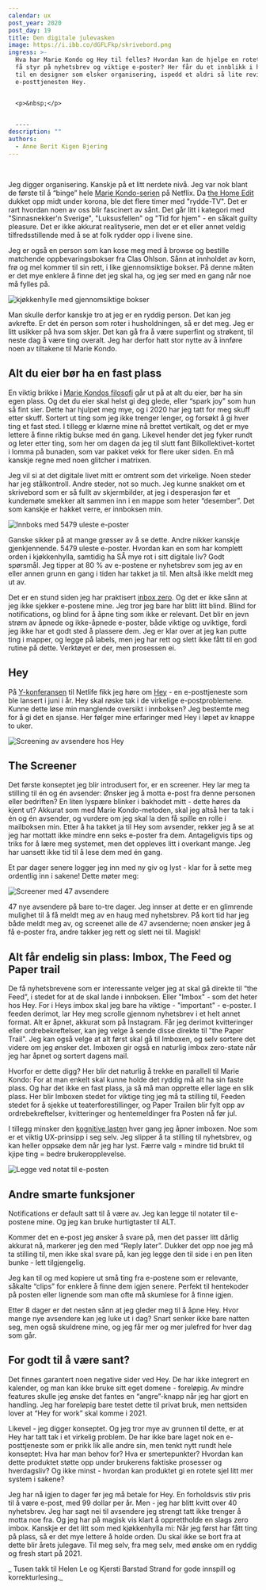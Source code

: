 ```yaml
---
calendar: ux
post_year: 2020
post_day: 19
title: Den digitale julevasken
image: https://i.ibb.co/dGFLFkp/skrivebord.png
ingress: >-
  Hva har Marie Kondo og Hey til felles? Hvordan kan de hjelpe en rotete sjel å
  få styr på nyhetsbrev og viktige e-poster? Her får du et innblikk i hverdagen
  til en designer som elsker organisering, ispedd et aldri så lite review av
  e-posttjenesten Hey.


  <p>&nbsp;</p>


  ----
description: ""
authors:
  - Anne Berit Kigen Bjering
---
```

<p>&nbsp;</p>

Jeg digger organisering. Kanskje på et litt nerdete nivå. Jeg var nok blant de første til å “binge” hele [Marie Kondo-serien](https://www.youtube.com/watch?v=WvyeapVBLWY&feature=emb_logo&ab_channel=Netflix) på Netflix. Da [the Home Edit](https://www.thehomeedit.com/) dukket opp midt under korona, ble det flere timer med "rydde-TV". Det er rart hvordan noen av oss blir fascinert av sånt. Det går litt i kategori med "Sinnasnekker'n Sverige", "Luksusfellen" og "Tid for hjem" - en såkalt guilty pleasure. Det er ikke akkurat realityserie, men det er et eller annet veldig tilfredsstillende med å se at folk rydder opp i livene sine.

Jeg er også en person som kan kose meg med å browse og bestille matchende oppbevaringsbokser fra Clas Ohlson. Sånn at innholdet av korn, frø og mel kommer til sin rett, i like gjennomsiktige bokser. På denne måten er det mye enklere å finne det jeg skal ha, og jeg ser med en gang når noe må fylles på. 

![kjøkkenhylle med gjennomsiktige bokser](https://i.ibb.co/r7VpVT9/kjokkenhylla.jpg)

Man skulle derfor kanskje tro at jeg er en ryddig person. Det kan jeg avkrefte. Er det én person som roter i husholdningen, så er det meg. Jeg er litt usikker på hva som skjer. Det kan gå fra å være superfint og strøkent, til neste dag å være ting overalt. Jeg har derfor hatt stor nytte av å innføre noen av tiltakene til Marie Kondo.

## Alt du eier bør ha en fast plass

En viktig brikke i [Marie Kondos filosofi](https://konmari.com/how-to-eliminate-clutter/) går ut på at alt du eier, bør ha sin egen plass. Og det du eier skal helst gi deg glede, eller “spark joy” som hun så fint sier. Dette har hjulpet meg mye, og i 2020 har jeg tatt for meg skuff etter skuff. Sortert ut ting som jeg ikke trenger lenger, og forsøkt å gi hver ting et fast sted. I tillegg er klærne mine nå brettet vertikalt, og det er mye lettere å finne riktig bukse med én gang. Likevel hender det jeg fyker rundt og leter etter ting, som her om dagen da jeg til slutt fant Bilkollektivet-kortet i lomma på bunaden, som var pakket vekk for flere uker siden. En må kanskje regne med noen glitcher i matrixen. 

Jeg vil si at det digitale livet mitt er omtrent som det virkelige. Noen steder har jeg stålkontroll. Andre steder, not so much. Jeg kunne snakket om et skrivebord som er så fullt av skjermbilder, at jeg i desperasjon før et kundemøte smekker alt sammen inn i en mappe som heter “desember”. Det som kanskje er hakket verre, er innboksen min.

![Innboks med 5479 uleste e-poster](https://i.ibb.co/jWTLLC9/innboksen.png) 

Ganske sikker på at mange grøsser av å se dette. Andre nikker kanskje gjenkjennende. 5479 uleste e-poster. Hvordan kan en som har komplett orden i kjøkkenhylla, samtidig ha SÅ mye rot i sitt digitale liv? Godt spørsmål. Jeg tipper at 80 % av e-postene er nyhetsbrev som jeg av en eller annen grunn en gang i tiden har takket ja til. Men altså ikke meldt meg ut av. 

Det er en stund siden jeg har praktisert [inbox zero](https://medium.com/@nicoespeon/manage-your-e-mails-with-the-inbox-zero-method-655c501904d0). Og det er ikke sånn at jeg ikke sjekker e-postene mine. Jeg tror jeg bare har blitt litt blind. Blind for notifications, og blind for å åpne ting som ikke er relevant. Det blir en jevn strøm av åpnede og ikke-åpnede e-poster, både viktige og uviktige, fordi jeg ikke har et godt sted å plassere dem. Jeg er klar over at jeg kan putte ting i mapper, og legge på labels, men jeg har rett og slett ikke fått til en god rutine på dette. Verktøyet er der, men prosessen ei. 

## Hey

På [Y-konferansen](https://www.y-oslo.com/) til Netlife fikk jeg høre om [Hey](https://hey.com/) - en e-posttjeneste som ble lansert i juni i år. Hey skal røske tak i de virkelige e-postproblemene. Kunne dette løse min manglende oversikt i innboksen? Jeg bestemte meg for å gi det en sjanse. Her følger mine erfaringer med Hey i løpet av knappe to uker. 

![Screening av avsendere hos Hey](https://i.ibb.co/BGcnLL8/the-screener.png)

## The Screener

Det første konseptet jeg blir introdusert for, er en screener. Hey lar meg ta stilling til én og én avsender: Ønsker jeg å motta e-post fra denne personen eller bedriften? En liten lyspære blinker i bakhodet mitt - dette høres da kjent ut? Akkurat som med Marie Kondo-metoden, skal jeg altså her ta tak i én og én avsender, og vurdere om jeg skal la den få spille en rolle i mailboksen min. Etter å ha takket ja til Hey som avsender, rekker jeg å se at jeg har mottatt ikke mindre enn seks e-poster fra dem. Antageligvis tips og triks for å lære meg systemet, men det oppleves litt i overkant mange. Jeg har uansett ikke tid til å lese dem med én gang.

Et par dager senere logger jeg inn med ny giv og lyst - klar for å sette meg ordentlig inn i sakene! Dette møter meg:

![Screener med 47 avsendere](https://i.ibb.co/hsmB0Fs/8-dager-igjen.png)

47 nye avsendere på bare to-tre dager. Jeg innser at dette er en glimrende mulighet til å få meldt meg av en haug med nyhetsbrev. På kort tid har jeg både meldt meg av, og screenet alle de 47 avsenderne; noen ønsker jeg å få e-poster fra, andre takker jeg rett og slett nei til. Magisk!

## Alt får endelig sin plass: Imbox, The Feed og Paper trail

De få nyhetsbrevene som er interessante velger jeg at skal gå direkte til “the Feed”, i stedet for at de skal lande i innboksen. Eller "Imbox" - som det heter hos Hey. For i Heys imbox skal jeg bare ha viktige - "important" - e-poster. I feeden derimot, lar Hey meg scrolle gjennom nyhetsbrev i et helt annet format. Alt er åpnet, akkurat som på Instagram. Får jeg derimot kvitteringer eller ordrebekreftelser, kan jeg velge å sende disse direkte til "the Paper Trail". Jeg kan også velge at alt først skal gå til Imboxen, og selv sortere det videre om jeg ønsker det. Imboxen gir også en naturlig imbox zero-state når jeg har åpnet og sortert dagens mail.

Hvorfor er dette digg? Her blir det naturlig å trekke en parallell til Marie Kondo: For at man enkelt skal kunne holde det ryddig må alt ha sin faste plass. Og har det ikke en fast plass, ja så må man opprette eller lage en slik plass. Her blir Imboxen stedet for viktige ting jeg må ta stilling til, Feeden stedet for å sjekke ut teaterforestillinger, og Paper Trailen blir fylt opp av ordrebekreftelser, kvitteringer og hentemeldinger fra Posten nå før jul.

I tillegg minsker den [kognitive lasten](https://medium.com/design-signals/cognitive-psychology-in-ux-minimising-the-cognitive-load-d97ad8e3115b) hver gang jeg åpner imboxen. Noe som er et viktig UX-prinsipp i seg selv. Jeg slipper å ta stilling til nyhetsbrev, og kan heller oppsøke dem når jeg har lyst. Færre valg = mindre tid brukt til kjipe ting = bedre brukeropplevelse.

![Legge ved notat til e-posten](https://i.ibb.co/Gcj9LQy/notat.png)

## Andre smarte funksjoner

Notifications er default satt til å være av. Jeg kan legge til notater til e-postene mine. Og jeg kan bruke hurtigtaster til ALT.

Kommer det en e-post jeg ønsker å svare på, men det passer litt dårlig akkurat nå, markerer jeg den med “Reply later”. Dukker det opp noe jeg må ta stilling til, men ikke skal svare på, kan jeg legge den til side i en pen liten bunke - lett tilgjengelig.

Jeg kan til og med kopiere ut små ting fra e-postene som er relevante, såkalte “clips” for enklere å finne dem igjen senere. Perfekt til hentekoder på posten eller lignende som man ofte må skumlese for å finne igjen.

Etter 8 dager er det nesten sånn at jeg gleder meg til å åpne Hey. Hvor mange nye avsendere kan jeg luke ut i dag? Snart senker ikke bare natten seg, men også skuldrene mine, og jeg får mer og mer julefred for hver dag som går.

## For godt til å være sant?

Det finnes garantert noen negative sider ved Hey. De har ikke integrert en kalender, og man kan ikke bruke sitt eget domene - foreløpig. Av mindre features skulle jeg ønske det fantes en “angre”-knapp når jeg har gjort en handling. Jeg har foreløpig bare testet dette til privat bruk, men nettsiden lover at “Hey for work” skal komme i 2021.

Likevel - jeg digger konseptet. Og jeg tror mye av grunnen til dette, er at Hey har tatt tak i et virkelig problem. De har ikke bare laget nok en e-posttjeneste som er prikk lik alle andre sin, men tenkt nytt rundt hele konseptet: Hva har man behov for? Hva er smertepunkter? Hvordan kan dette produktet støtte opp under brukerens faktiske prosesser og hverdagsliv? Og ikke minst - hvordan kan produktet gi en rotete sjel litt mer system i sakene?

Jeg har nå igjen to dager før jeg må betale for Hey. En forholdsvis stiv pris til å være e-post, med 99 dollar per år. Men - jeg har blitt kvitt over 40 nyhetsbrev. Jeg har sagt nei til avsendere jeg strengt tatt ikke trenger å motta noe fra. Og jeg har på magisk vis klart å opprettholde en slags zero imbox. Kanskje er det litt som med kjøkkenhylla mi: Når jeg først har fått ting på plass, så er det mye lettere å holde orden. Du skal ikke se bort fra at dette blir årets julegave. Til meg selv, fra meg selv, med ønske om en ryddig og fresh start på 2021.


_ Tusen takk til Helen Le og Kjersti Barstad Strand for gode innspill og korrekturlesing._